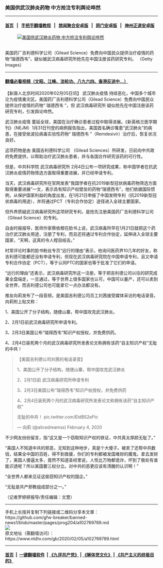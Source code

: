 ### 美国供武汉肺炎药物 中方抢注专利舆论哗然
------------------------

#### [首页](https://github.com/gfw-breaker/banned-news1/blob/master/README.md) &nbsp;&nbsp;|&nbsp;&nbsp; [手把手翻墙教程](https://github.com/gfw-breaker/guides/wiki) &nbsp;&nbsp;|&nbsp;&nbsp; [禁闻聚合安卓版](https://github.com/gfw-breaker/bn-android) &nbsp;&nbsp;|&nbsp;&nbsp; [网门安卓版](https://github.com/oGate2/oGate) &nbsp;&nbsp;|&nbsp;&nbsp; [神州正道安卓版](https://github.com/SzzdOgate/update) 



<div><div class="featured_image">
 <a href="https://i.ntdtv.com/assets/uploads/2020/02/GettyImages-1194134356.jpg" target="_blank">
  <figure>
   <img alt="美国供武汉肺炎药物 中方抢注专利舆论哗然" src="https://i.ntdtv.com/assets/uploads/2020/02/GettyImages-1194134356-800x450.jpg"/>
  </figure><br/>
 </a>
 <span class="caption">
  美国药厂吉利德科学公司（Gilead Science）免费向中国民众提供治疗疫情的药物“瑞德西韦”，疑似被武汉病毒研究所抢先在中国注册该药研究专利。 （Getty Images）
 </span>
</div>
</div><hr/>

#### [翻墙必看视频（文昭、江峰、法轮功、八九六四、香港反送中...）](http://167.172.214.107/home.html)

<div><div class="post_content" itemprop="articleBody">
 <p>
  【新唐人北京时间2020年02月05日讯】
  <ok href="https://www.ntdtv.com/gb/442749.htm">
   武汉肺炎疫情
  </ok>
  持续恶化，中国多个城市沦为疫情重灾区。美国药厂吉利德科学公司（Gilead Science）免费向中国民众提供治疗疫情的药物“
  <ok href="https://www.ntdtv.com/gb/瑞德西韦.htm">
   瑞德西韦
  </ok>
  ”，但
  <ok href="https://www.ntdtv.com/gb/武汉病毒研究所.htm">
   武汉病毒研究所
  </ok>
  疑似抢先在中国注册该药研究专利，引发舆论哗然。
 </p>
 <p>
  <ok href="https://www.ntdtv.com/gb/442749.htm">
   武汉肺炎疫情
  </ok>
  蔓延全球，美国在治疗确诊患者过程中取得进展。《新英格兰医学期刊》（NEJM）1月31日刊登的病例报告指出，美国首名确诊罹患“武汉肺炎”的病患，在接受依波拉病毒实验性药物“
  <ok href="https://www.ntdtv.com/gb/瑞德西韦.htm">
   瑞德西韦
  </ok>
  ”（Remdesivir）治疗后，恢复状况良好。
 </p>
 <p>
  这项药物是由
  <ok href="https://www.ntdtv.com/gb/美国吉利德科学公司.htm">
   美国吉利德科学公司
  </ok>
  （Gilead Sciences）所研发，日前向中共政府免费提供，以帮助治疗武汉肺炎患者，并与各国合作研究该药的可行性。
 </p>
 <p>
  但是，中共科学院
  <ok href="https://www.ntdtv.com/gb/武汉病毒研究所.htm">
   武汉病毒研究所
  </ok>
  2月4日公布一项研究成果，称中国学者在抗武汉肺炎疫情药物筛选方面取得重要进展，并已经申请专利。
 </p>
 <p>
  当天，武汉病毒研究所在官网发表“我国学者在抗2019新型冠状病毒药物筛选方面取得重要进展”一文，表示具有知识产权壁垒的药物“瑞德西韦”，他们依据国际惯例，从保护国家利益的角度出发，在1月21日申报了中国发明专利（抗2019新型冠状病毒的用途），并将通过PCT（专利合作协定）途径进入全球主要国家。
 </p>
 <p>
  但外界质疑武汉病毒研究所这项研究专利，是抢先注册美国药厂吉利德科学公司（Gilead Science）的专利。
 </p>
 <p>
  自由时报报导，医师作家蔡依橙在脸书上说，武汉病毒所早在1月21日就把这个药治疗武汉肺炎用途，注册了专利，而且还将通过专利合作协定，延伸进入全球主要国家，“天啊，这真的令人瞠目结舌。”
 </p>
 <p>
  时常评论时事的脸书粉丝专页“远行的理由”表示，他询问医药界10几年的好友，称吉利德可能都还没有申请专利，但现在武汉病毒研究院在中国申请专利，且又申请专利合作协定（PCT），等于认同PTC的国家也等于批准了它们的申请。
 </p>
 <p>
  “远行的理由”还表示，武汉病毒研究所这一注册，等于把吉利德公司以往的研究成果全盘端走，一旦通过，等于世界上很多国家也认可，中国可以量产，还可以卖到全世界，而吉利德公司也可能拿它一点办法都没有。
 </p>
 <p>
  推友向莉发布了一段音频，是美国吉利德公司员工刘茜接受媒体采访的电话录音。向莉附上贴文称：
 </p>
 <p>
  1、美国公开了分子结构，随便山寨，帮中国攻克武汉肺炎。
 </p>
 <p>
  2、2月1日前武汉病毒研究所申请专利。
 </p>
 <p>
  3、2月3日美国公布“瑞得西韦”知识产权授权，并免费供药。
 </p>
 <p>
  4、2月4日装死两个月的武汉病毒研究所发表论文称拥有该药“自主知识产权”无耻的中共！
 </p>
 <blockquote class="twitter-tweet">
  <p dir="ltr" lang="zh">
   【美国吉利德公司刘茜的电话录音】
  </p>
  <p>
   1、美国公开了分子结构，随便山寨，帮中国攻克武汉肺炎
  </p>
  <p>
   2、2月1日前 武汉病毒研究所申请专利
  </p>
  <p>
   3、2月3日美国公布“瑞得西韦”知识产权授权，并免费供药
  </p>
  <p>
   4、2月4日装死两个月的武汉病毒研究所发表论文称拥有该药“自主知识产权”
  </p>
  <p>
   无耻的中共！
   <ok href="https://t.co/EIdBS2eFtc">
    pic.twitter.com/EIdBS2eFtc
   </ok>
  </p>
  <p>
   — 向莉 (@alicedreamss)
   <ok href="https://twitter.com/alicedreamss/status/1224834696778936321?ref_src=twsrc%5Etfw">
    February 4, 2020
   </ok>
  </p>
 </blockquote>
 <p>
  <script async="" charset="utf-8" src="https://platform.twitter.com/widgets.js">
  </script>
 </p>
 <p>
 </p>
 <p>
  不少网友纷纷留言，指“这又是一个窃取知识产权的铁证，中共真太厚颜无耻了。”
 </p>
 <p>
  “美国人不知道中共的邪恶，无知到这种地步，真是个大傻子。被卖了还帮中共数钱，结果全中国的百姓，得不到救援，你们的专利都被发国难财的魔鬼，拿去发财了，美国人傻逼太多，竟然不知道圣经里说，人性比万物都诡诈，坏到了极处有谁能识透呢？所以美国要三权分立。对中共的恶更应该有清醒的认识啊！”
 </p>
 <p>
  “全世界人都来见证这偷窃知识产权的国企。”
 </p>
 <p>
  “无耻是共产邪教组成部分之一。”
 </p>
 <p>
  （记者罗婷婷报导/责任编辑：文慧）
 </p>
 <div class="single_ad">
 </div>
</div>
</div>
<hr/>
手机上长按并复制下列链接或二维码分享本文章：<br/>
https://github.com/gfw-breaker/banned-news1/blob/master/pages/prog204/a102769789.md <br/>
<a href='https://github.com/gfw-breaker/banned-news1/blob/master/pages/prog204/a102769789.md'><img src='https://github.com/gfw-breaker/banned-news1/blob/master/pages/prog204/a102769789.md.png'/></a> <br/>
原文地址（需翻墙访问）：https://www.ntdtv.com/gb/2020/02/05/a102769789.html


------------------------
#### [首页](https://github.com/gfw-breaker/banned-news1/blob/master/README.md) &nbsp;|&nbsp; [一键翻墙软件](https://github.com/gfw-breaker/nogfw/blob/master/README.md) &nbsp;| [《九评共产党》](https://github.com/gfw-breaker/9ping.md/blob/master/README.md#九评之一评共产党是什么) | [《解体党文化》](https://github.com/gfw-breaker/jtdwh.md/blob/master/README.md) | [《共产主义的终极目的》](https://github.com/gfw-breaker/gczydzjmd.md/blob/master/README.md)


<img src='http://gfw-breaker.win/banned-news/pages/prog204/a102769789.md' width='0px' height='0px'/>